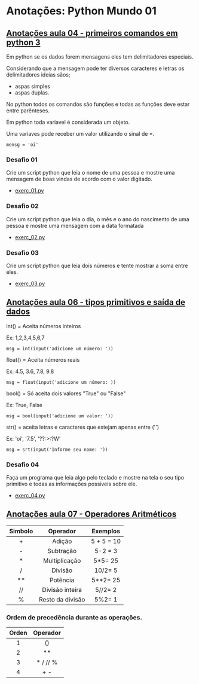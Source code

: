 # Anotações: Python Mundo 01


## [Anotações aula 04 - primeiros comandos em python 3](https://youtu.be/31llNGKWDdo)

Em python se os dados forem mensagens eles tem delimitadores especiais.

Considerando que a mensagem pode ter diversos caracteres e letras os delimitadores ideias sãos;

- aspas simples
- aspas duplas.

No python todos os comandos são funções e todas as funções deve estar entre parênteses.

Em python toda variavel é considerada um objeto.

Uma variaves pode receber um valor utilizando o sinal de =.

    mensg = 'oi'

### Desafio 01

Crie um script python que leia o nome de uma pessoa e mostre uma mensagem de boas vindas de acordo com o valor digitado.

- [exerc_01.py](exerc_01.py)

### Desafio 02

Crie um script python que leia o dia, o mês e o ano do nascimento de uma pessoa e mostre uma mensagem com a data formatada

- [exerc_02.py](exerc_02.py)

### Desafio 03

Crie um script python que leia dois números e tente mostrar a soma entre eles.

- [exerc_03.py](exerc_03.py)

## [Anotações aula 06 - tipos primitivos e saída de dados](https://youtu.be/hdDHg1p3YVc)

int() = Aceita números inteiros

Ex: 1,2,3,4,5,6,7

    msg = int(input('adicione um número: '))

float() = Aceita números reais

Ex: 4.5, 3.6, 7.8, 9.8

    msg = float(input('adicione um número: ))

bool() = Só aceita dois valores "True" ou "False"

Ex: True, False

    msg = bool(input('adicione um valor: '))

str() = aceita letras e caracteres que estejam apenas entre ('')

Ex: 'oi', '7.5', '??:>:?W'

    msg = srt(input('Informe seu nome: '))

### Desafio 04

Faça um programa que leia algo pelo teclado e mostre na tela o seu tipo primitivo e todas as informações possiveis sobre ele.

- [exerc_04.py](exerc_04.py)

## [Anotações aula 07 - Operadores Aritméticos](https://youtu.be/Vw6gLypRKmY)

|Simbolo|Operador| Exemplos |
|:---:|:----:| :-----: |
|+|Adição| 5 + 5 = 10
|-|Subtração| 5-2 = 3
|*|Multiplicação| 5*5= 25
|/|Divisão|10/2= 5
|**|Potência|5**2= 25
|//|Divisão inteira|5//2= 2
|%|Resto da divisão|5%2= 1

### Ordem de precedência durante as operações.

|Orden|Operador
|:---:|:----:|
|1|()
|2|**
|3|* / // %
|4| + -
